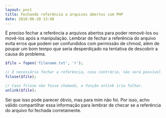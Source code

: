 ```yaml
---
layout: post
title: Fechando referência a arquivos abertos com PHP
date: 2018-06-20 13:48
---
```


É preciso fechar a referência a arquivos abertos para poder removê-los ou movê-los após a manipulação. Lembrar de fechar a referência do arquivo evita erros que podem ser confundidos com permissão de chmod, além de poupar um bom tempo que seria desperdiçado na tentativa de descobrir a causa do problema.

```php
$file = fopen('filename.txt', 'r');

// É necessário fechar a referência, caso contrário, não será possível apagar o arquivo.
fclose($file);

// Caso fclose não fosse chamado, a função unlink iria falhar.
unlink($file);
```

Sei que isso pode parecer óbvio, mas para mim não foi. Por isso, acho válido compartilhar essa informação para lembrar de checar se a referência do arquivo foi fechada corretamente.
